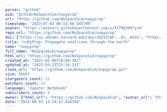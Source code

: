 ```yaml
---
parser: "github"
uid: "github/NuSpaceSim/nupyprop"
url: "https://github.com/NuSpaceSim/nupyprop"
timestamp: "2023-07-02 00:53:50.345799"
avatar: "https://avatars.githubusercontent.com/u/47796399?v=4"
repo_url: "https://github.com/NuSpaceSim/nupyprop"
doi: ["https://ui.adsabs.harvard.edu/abs/2023JCAP...01..041G", "https://ui.adsabs.harvard.edu/abs/2023ascl.soft06045G/abstract"]
title: "nuPyProp: Propagate neutrinos through the earth"
name: "nupyprop"
full_name: "NuSpaceSim/nupyprop"
html_url: "https://github.com/NuSpaceSim/nupyprop"
created_at: "2021-01-09T18:08:36Z"
updated_at: "2023-03-23T15:34:33Z"
clone_url: "https://github.com/NuSpaceSim/nupyprop.git"
size: 90047
stargazers_count: 11
watchers_count: 11
language: "Jupyter Notebook"
subscribers_count: 4
owner: {"html_url": "https://github.com/NuSpaceSim", "avatar_url": "https://avatars.githubusercontent.com/u/47796399?v=4", "login": "NuSpaceSim", "type": "Organization"}
date: "2024-08-03 14:24:22.816764"
---
```

